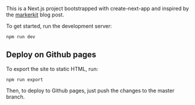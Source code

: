 This is a Next.js project bootstrapped with create-next-app and inspired by the [markerkit](https://makerkit.dev/blog/tutorials/create-a-blog-mdx-nextjs) blog post.

To get started, run the development server:

```npm run dev```

## Deploy on Github pages

To export the site to static HTML, run:

```npm run export```

Then, to deploy to Github pages, just push the changes to the master branch.